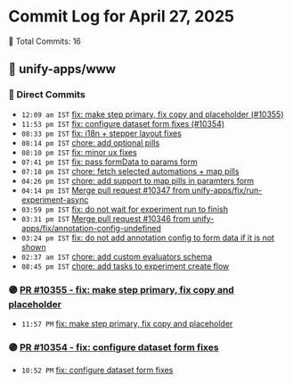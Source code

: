 # Commit Log for April 27, 2025

📝 Total Commits: 16

## 📁 unify-apps/www

### 🔨 Direct Commits

- `12:09 am IST` [fix: make step primary, fix copy and placeholder (#10355)](https://github.com/unify-apps/www/commit/1d4a45cc19ab9577e5a320fe72f4c81297da0584)
- `11:53 pm IST` [fix: configure dataset form fixes (#10354)](https://github.com/unify-apps/www/commit/b3dab8ac3b7e36a25ce08863d446cd53e33c8ccc)
- `08:33 pm IST` [fix: i18n + stepper layout fixes](https://github.com/unify-apps/www/commit/c4cc39c688beba49c135b08f9b851ce82b3ef9c0)
- `08:14 pm IST` [chore: add optional pills](https://github.com/unify-apps/www/commit/ae229be3195ec52cf92f286aa9353f964db19d2c)
- `08:10 pm IST` [fix: minor ux fixes](https://github.com/unify-apps/www/commit/c8da64dd8cc269d96f52088290f4bac614e9a3ab)
- `07:41 pm IST` [fix: pass formData to params form](https://github.com/unify-apps/www/commit/7153a203a95c40ed0a0b5e5e67c811afaf97024b)
- `07:18 pm IST` [chore: fetch selected automations + map pills](https://github.com/unify-apps/www/commit/f88be32e8005a41d851ed2d6a87d45ba4b4ff689)
- `04:26 pm IST` [chore: add support to map pills in paramters form](https://github.com/unify-apps/www/commit/ff86d8b10733de423c2bcb50f949f91e6584c00d)
- `04:14 pm IST` [Merge pull request #10347 from unify-apps/fix/run-experiment-async](https://github.com/unify-apps/www/commit/6b689098d1c0d4571090fed1860fe6d6ad8591a8)
- `03:59 pm IST` [fix: do not wait for experiment run to finish](https://github.com/unify-apps/www/commit/346b645a3c2320bfe36bffffcc1ada06a1648f01)
- `03:31 pm IST` [Merge pull request #10346 from unify-apps/fix/annotation-config-undefined](https://github.com/unify-apps/www/commit/cf77c14de2853c31380fa0520c2717004f2096a5)
- `03:24 pm IST` [fix: do not add annotation config to form data if it is not shown](https://github.com/unify-apps/www/commit/0e60a57176e7688a0ab474c5adc6321964533370)
- `02:37 am IST` [chore: add custom evaluators schema](https://github.com/unify-apps/www/commit/7834748d0b58e2908765f901c3211190c3e5da17)
- `08:45 pm IST` [chore: add tasks to experiment create flow](https://github.com/unify-apps/www/commit/bdd3955ca2a8e4aa3f8d0da46ca2005453e8b7aa)

### 🟣 [PR #10355 - fix: make step primary, fix copy and placeholder](https://github.com/unify-apps/www/pull/10355)

- `11:57 PM` [fix: make step primary, fix copy and placeholder](https://github.com/unify-apps/www/commit/07376d6b83b06bd6734265354284229d7192deea)

### 🟣 [PR #10354 - fix: configure dataset form fixes](https://github.com/unify-apps/www/pull/10354)

- `10:52 PM` [fix: configure dataset form fixes](https://github.com/unify-apps/www/commit/8dbc920e86355f7cdb372ad54dc7f7488cb14233)


